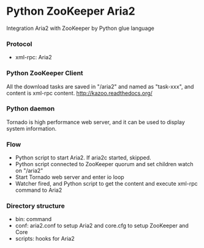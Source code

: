 Python ZooKeeper Aria2
===========================================================
Integration Aria2 with ZooKeeper by Python glue language

### Protocol

* xml-rpc: Aria2

### Python ZooKeeper Client
All the download tasks are saved in "/aria2" and named as "task-xxx", and content is xml-rpc content.
http://kazoo.readthedocs.org/

### Python daemon
Tornado is high performance web server, and it can be used to display system information.

### Flow

* Python script to start Aria2. If aria2c started, skipped.
* Python script connected to ZooKeeper quorum and set children watch on "/aria2"
* Start Tornado web server and enter io loop
* Watcher fired, and Python script to get the content and execute xml-rpc command to Aria2

### Directory structure

* bin: command
* conf: aria2.conf to setup Aria2 and core.cfg to setup ZooKeeper and Core
* scripts: hooks for Aria2
